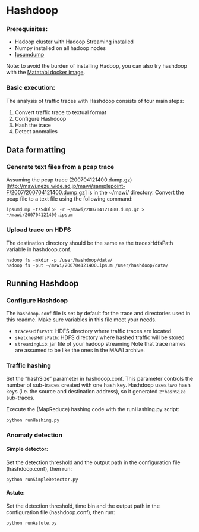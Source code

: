 # Hashdoop
### Prerequisites:
- Hadoop cluster with Hadoop Streaming installed
- Numpy installed on all hadoop nodes
- [Ipsumdump](http://www.read.seas.harvard.edu/~kohler/ipsumdump/)

Note: to avoid the burden of installing Hadoop, you can also try hashdoop with
the [Matatabi docker image](https://hub.docker.com/r/necoma/matatabi/).

### Basic execution:
The analysis of traffic traces with Hashdoop consists of four main steps:
1.  Convert traffic trace to textual format
2.  Configure Hashdoop
3.  Hash the trace
4.  Detect anomalies

## Data formatting
 
### Generate text files from a pcap trace
Assuming the pcap trace
(200704121400.dump.gz)[http://mawi.nezu.wide.ad.jp/mawi/samplepoint-F/2007/200704121400.dump.gz]
is in the ~/mawi/ directory. Convert the pcap file to a text file using the
following command:
```
ipsumdump -tsSdDlpF -r ~/mawi/200704121400.dump.gz > ~/mawi/200704121400.ipsum
```

### Upload trace on HDFS
The destination directory should be the same as the tracesHdfsPath variable in 
hashdoop.conf.
 
```
hadoop fs -mkdir -p /user/hashdoop/data/
hadoop fs -put ~/mawi/200704121400.ipsum /user/hashdoop/data/
```

## Running Hashdoop
### Configure Hashdoop
The `hashdoop.conf` file is set by default for the trace and directories
used in this readme. Make sure variables in this file meet your needs.
- `tracesHdfsPath`: HDFS directory where traffic traces are located 
- `sketchesHdfsPath`: HDFS directory where hashed traffic will be stored
- `streamingLib`: jar file of your hadoop streaming
Note that trace names are assumed to be like the ones in the MAWI archive.

### Traffic hashing
Set the “hashSize” parameter in hashdoop.conf.
This parameter controls the  number of sub-traces created with one hash key. Hashdoop uses two
hash keys (i.e. the source and destination address), so it generated `2*hashSize` 
sub-traces.

Execute the (MapReduce) hashing code with the runHashing.py script:
```
python runHashing.py
```

### Anomaly detection 
#### Simple detector:
Set the detection threshold and the output path in the configuration file
(hashdoop.conf), then run:
```
python runSimpleDetector.py
```

#### Astute:
Set the detection threshold, time bin and the output path in the configuration file
(hashdoop.conf), then run:
```
python runAstute.py
```
